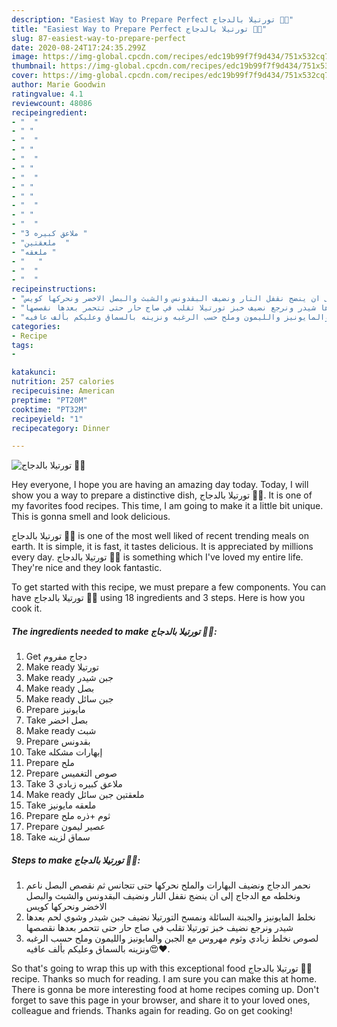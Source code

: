 ```yaml
---
description: "Easiest Way to Prepare Perfect تورتيلا بالدجاج 🌮😋"
title: "Easiest Way to Prepare Perfect تورتيلا بالدجاج 🌮😋"
slug: 87-easiest-way-to-prepare-perfect
date: 2020-08-24T17:24:35.299Z
image: https://img-global.cpcdn.com/recipes/edc19b99f7f9d434/751x532cq70/الصورة-الرئيسية-لوصفةتورتيلا-بالدجاج-🌮😋.jpg
thumbnail: https://img-global.cpcdn.com/recipes/edc19b99f7f9d434/751x532cq70/الصورة-الرئيسية-لوصفةتورتيلا-بالدجاج-🌮😋.jpg
cover: https://img-global.cpcdn.com/recipes/edc19b99f7f9d434/751x532cq70/الصورة-الرئيسية-لوصفةتورتيلا-بالدجاج-🌮😋.jpg
author: Marie Goodwin
ratingvalue: 4.1
reviewcount: 48086
recipeingredient:
- "  "
- " "
- "  "
- " "
- "  "
- " "
- "  "
- " "
- " "
- "  "
- " "
- "  "
- "3 ملاعق كبيره "
- "ملعقتين  "
- "ملعقه "
- "   "
- "  "
- "  "
recipeinstructions:
- "نحمر الدجاج ونضيف البهارات والملح نحركها حتى تتجانس ثم نقصص البصل ناعم ونخلطه مع الدجاج إلى ان ينضج نقفل النار ونضيف البقدونس والشبث والبصل الاخضر ونحركها كويس"
- "نخلط المايونيز والجبنة السائلة ونمسح التورتيلا نضيف جبن شيدر وشوي لحم بعدها شيدر ونرجع نضيف خبز تورتيلا تقلب في صاج حار حتى تتحمر بعدها نقصصها"
- "لصوص نخلط زبادي وثوم مهروس مع الجبن والمايونيز والليمون وملح حسب الرغبه ونزينه بالسماق وعليكم بألف عافيه😍❤️."
categories:
- Recipe
tags:
- 

katakunci:  
nutrition: 257 calories
recipecuisine: American
preptime: "PT20M"
cooktime: "PT32M"
recipeyield: "1"
recipecategory: Dinner

---
```



![تورتيلا بالدجاج 🌮😋](https://img-global.cpcdn.com/recipes/edc19b99f7f9d434/751x532cq70/الصورة-الرئيسية-لوصفةتورتيلا-بالدجاج-🌮😋.jpg)

Hey everyone, I hope you are having an amazing day today. Today, I will show you a way to prepare a distinctive dish, تورتيلا بالدجاج 🌮😋. It is one of my favorites food recipes. This time, I am going to make it a little bit unique. This is gonna smell and look delicious.



تورتيلا بالدجاج 🌮😋 is one of the most well liked of recent trending meals on earth. It is simple, it is fast, it tastes delicious. It is appreciated by millions every day. تورتيلا بالدجاج 🌮😋 is something which I've loved my entire life. They're nice and they look fantastic.


To get started with this recipe, we must prepare a few components. You can have تورتيلا بالدجاج 🌮😋 using 18 ingredients and 3 steps. Here is how you cook it.

<!--inarticleads1-->

##### The ingredients needed to make تورتيلا بالدجاج 🌮😋:

1. Get  دجاج مفروم
1. Make ready  تورتيلا
1. Make ready  جبن شيدر
1. Make ready  بصل
1. Make ready  جبن سائل
1. Prepare  مايونيز
1. Take  بصل اخضر
1. Make ready  شبث
1. Prepare  بقدونس
1. Take  إبهارات مشكله
1. Prepare  ملح
1. Prepare  صوص التغميس
1. Take 3 ملاعق كبيره زبادي
1. Make ready ملعقتين جبن سائل
1. Take ملعقه مايونيز
1. Prepare  ثوم +ذره ملح
1. Prepare  عصير ليمون
1. Take  سماق لزينه




<!--inarticleads2-->

##### Steps to make تورتيلا بالدجاج 🌮😋:

1. نحمر الدجاج ونضيف البهارات والملح نحركها حتى تتجانس ثم نقصص البصل ناعم ونخلطه مع الدجاج إلى ان ينضج نقفل النار ونضيف البقدونس والشبث والبصل الاخضر ونحركها كويس
1. نخلط المايونيز والجبنة السائلة ونمسح التورتيلا نضيف جبن شيدر وشوي لحم بعدها شيدر ونرجع نضيف خبز تورتيلا تقلب في صاج حار حتى تتحمر بعدها نقصصها
1. لصوص نخلط زبادي وثوم مهروس مع الجبن والمايونيز والليمون وملح حسب الرغبه ونزينه بالسماق وعليكم بألف عافيه😍❤️.




So that's going to wrap this up with this exceptional food تورتيلا بالدجاج 🌮😋 recipe. Thanks so much for reading. I am sure you can make this at home. There is gonna be more interesting food at home recipes coming up. Don't forget to save this page in your browser, and share it to your loved ones, colleague and friends. Thanks again for reading. Go on get cooking!

